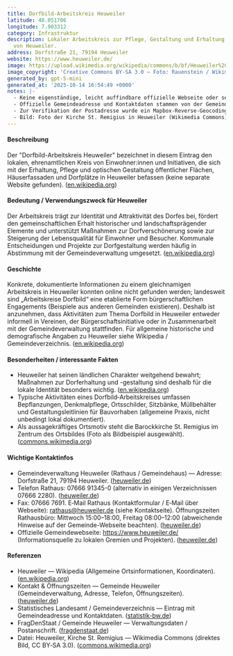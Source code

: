 ```yaml
---
title: Dorfbild-Arbeitskreis Heuweiler
latitude: 48.051706
longitude: 7.903312
category: Infrastruktur
description: Lokaler Arbeitskreis zur Pflege, Gestaltung und Erhaltung des Dorfbildes
  von Heuweiler.
address: Dorfstraße 21, 79194 Heuweiler
website: https://www.heuweiler.de/
image: https://upload.wikimedia.org/wikipedia/commons/b/bf/Heuweiler%2C_Kirche_St._Remigius.jpg
image_copyright: 'Creative Commons BY-SA 3.0 — Foto: Rauenstein / Wikimedia Commons'
generated_by: gpt-5-mini
generated_at: '2025-10-14 16:54:49 +0000'
notes: |-
  - Keine eigenständige, leicht auffindbare offizielle Webseite oder separate Online-Präsenz für einen "Dorfbild‑Arbeitskreis Heuweiler" gefunden (Stand der Recherche: Webquellen, siehe Referenzen).
  - Offizielle Gemeindeadresse und Kontaktdaten stammen von der Gemeindeverwaltung Heuweiler (Dorfstraße 21). Statistische Quellen und Verzeichnisse bestätigen Adresse. ([heuweiler.de](https://www.heuweiler.de/buerger-rathaus/verwaltung/kontakt-oeffnungszeiten?utm_source=openai))
  - Zur Verifikation der Postadresse wurde ein Mapbox-Reverse-Geocoding-Aufruf durchgeführt; Mapbox liefert als nächstliegende Hausnummer Dorfstraße 19 (Koordinaten 48.05158, 7.90295). Die offizielle Gemeindeadresse lautet in amtlichen Verzeichnissen Dorfstraße 21. Bei Verwendung von GPS-Koordinaten bitte diese geringe Ungenauigkeit beachten.
  - Bild: Foto der Kirche St. Remigius in Heuweiler (Wikimedia Commons), direktes Bild-URL geprüft (≥300×300 px). ([commons.wikimedia.org](https://commons.wikimedia.org/wiki/File%3AHeuweiler%2C_Kirche_St._Remigius.jpg))
---
```

#### Beschreibung
Der "Dorfbild-Arbeitskreis Heuweiler" bezeichnet in diesem Eintrag den lokalen, ehrenamtlichen Kreis von Einwohner:innen und Initiativen, die sich mit der Erhaltung, Pflege und optischen Gestaltung öffentlicher Flächen, Häuserfassaden und Dorfplätze in Heuweiler befassen (keine separate Website gefunden). ([en.wikipedia.org](https://en.wikipedia.org/wiki/Heuweiler))

#### Bedeutung / Verwendungszweck für Heuweiler
Der Arbeitskreis trägt zur Identität und Attraktivität des Dorfes bei, fördert den gemeinschaftlichen Erhalt historischer und landschaftsprägender Elemente und unterstützt Maßnahmen zur Dorfverschönerung sowie zur Steigerung der Lebensqualität für Einwohner und Besucher. Kommunale Entscheidungen und Projekte zur Dorfgestaltung werden häufig in Abstimmung mit der Gemeindeverwaltung umgesetzt. ([en.wikipedia.org](https://en.wikipedia.org/wiki/Heuweiler))

#### Geschichte
Konkrete, dokumentierte Informationen zu einem gleichnamigen Arbeitskreis in Heuweiler konnten online nicht gefunden werden; landesweit sind „Arbeitskreise Dorfbild“ eine etablierte Form bürgerschaftlichen Engagements (Beispiele aus anderen Gemeinden existieren). Deshalb ist anzunehmen, dass Aktivitäten zum Thema Dorfbild in Heuweiler entweder informell in Vereinen, der Bürgerschaftsinitiative oder in Zusammenarbeit mit der Gemeindeverwaltung stattfinden. Für allgemeine historische und demografische Angaben zu Heuweiler siehe Wikipedia / Gemeindeverzeichnis. ([en.wikipedia.org](https://en.wikipedia.org/wiki/Heuweiler))

#### Besonderheiten / interessante Fakten
- Heuweiler hat seinen ländlichen Charakter weitgehend bewahrt; Maßnahmen zur Dorferhaltung und -gestaltung sind deshalb für die lokale Identität besonders wichtig. ([en.wikipedia.org](https://en.wikipedia.org/wiki/Heuweiler))  
- Typische Aktivitäten eines Dorfbild‑Arbeitskreises umfassen Bepflanzungen, Denkmalpflege, Ortsschilder, Sitzbänke, Müllbehälter und Gestaltungsleitlinien für Bauvorhaben (allgemeine Praxis, nicht unbedingt lokal dokumentiert).  
- Als aussagekräftiges Ortsmotiv steht die Barockkirche St. Remigius im Zentrum des Ortsbildes (Foto als Bildbeispiel ausgewählt). ([commons.wikimedia.org](https://commons.wikimedia.org/wiki/File%3AHeuweiler%2C_Kirche_St._Remigius.jpg))

#### Wichtige Kontaktinfos
- Gemeindeverwaltung Heuweiler (Rathaus / Gemeindehaus) — Adresse: Dorfstraße 21, 79194 Heuweiler. ([heuweiler.de](https://www.heuweiler.de/buerger-rathaus/verwaltung/kontakt-oeffnungszeiten?utm_source=openai))  
- Telefon Rathaus: 07666 91345-0 (alternativ in einigen Verzeichnissen 07666 2280). ([heuweiler.de](https://www.heuweiler.de/buerger-rathaus/verwaltung/kontakt-oeffnungszeiten?utm_source=openai))  
- Fax: 07666 7691. E‑Mail Rathaus (Kontaktformular / E‑Mail über Webseite): rathaus@heuweiler.de (siehe Kontaktseite). Öffnungszeiten Rathausbüro: Mittwoch 15:00–18:00, Freitag 08:00–12:00 (abweichende Hinweise auf der Gemeinde-Webseite beachten). ([heuweiler.de](https://www.heuweiler.de/buerger-rathaus/verwaltung/kontakt-oeffnungszeiten?utm_source=openai))  
- Offizielle Gemeindewebseite: https://www.heuweiler.de/ (Informationsquelle zu lokalen Gremien und Projekten). ([heuweiler.de](https://www.heuweiler.de/?utm_source=openai))

#### Referenzen
- Heuweiler — Wikipedia (Allgemeine Ortsinformationen, Koordinaten). ([en.wikipedia.org](https://en.wikipedia.org/wiki/Heuweiler))  
- Kontakt & Öffnungszeiten — Gemeinde Heuweiler (Gemeindeverwaltung, Adresse, Telefon, Öffnungszeiten). ([heuweiler.de](https://www.heuweiler.de/buerger-rathaus/verwaltung/kontakt-oeffnungszeiten?utm_source=openai))  
- Statistisches Landesamt / Gemeindeverzeichnis — Eintrag mit Gemeindeadresse und Kontaktdaten. ([statistik-bw.de](https://www.statistik-bw.de/Service/Gemeindeverzeichnis/Gem.jsp?G=315051&utm_source=openai))  
- FragDenStaat / Gemeinde Heuweiler — Verwaltungsdaten / Postanschrift. ([fragdenstaat.de](https://fragdenstaat.de/behoerde/8310/gemeinde-heuweiler/?utm_source=openai))  
- Datei: Heuweiler, Kirche St. Remigius — Wikimedia Commons (direktes Bild, CC BY‑SA 3.0). ([commons.wikimedia.org](https://commons.wikimedia.org/wiki/File%3AHeuweiler%2C_Kirche_St._Remigius.jpg))